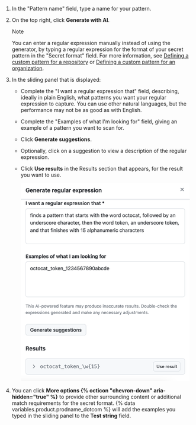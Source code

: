 1. In the "Pattern name" field, type a name for your pattern.
1. On the top right, click **Generate with AI**.

   > [!NOTE]
   > You can enter a regular expression manually instead of using the generator, by typing a regular expression for the format of your secret pattern in the "Secret format" field. For more information, see [Defining a custom pattern for a repository](/code-security/secret-scanning/using-advanced-secret-scanning-and-push-protection-features/custom-patterns/defining-custom-patterns-for-secret-scanning#defining-a-custom-pattern-for-a-repository) or [Defining a custom pattern for an organization](/code-security/secret-scanning/using-advanced-secret-scanning-and-push-protection-features/custom-patterns/defining-custom-patterns-for-secret-scanning#defining-a-custom-pattern-for-an-organization).

1. In the sliding panel that is displayed:
   * Complete the "I want a regular expression that" field, describing, ideally in plain English, what patterns you want your regular expression to capture. You can use other natural languages, but the performance may not be as good as with English.
   * Complete the "Examples of what I'm looking for" field, giving an example of a pattern you want to scan for.
   * Click **Generate suggestions**.
   * Optionally, click on a suggestion to view a description of the regular expression.
   * Click **Use results** in the Results section that appears, for the result you want to use.

     ![Screenshot of a filled custom {% data variables.product.prodname_secret_scanning %} pattern form for the generator to use.](/assets/images/help/repository/secret-scanning-use-regular-expression-generator.png)

1. You can click **More options {% octicon "chevron-down" aria-hidden="true" %}** to provide other surrounding content or additional match requirements for the secret format. {% data variables.product.prodname_dotcom %} will add the examples you typed in the sliding panel to the **Test string** field.
